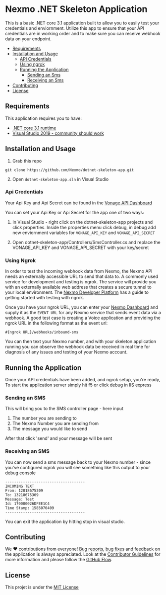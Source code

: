 ﻿# Nexmo .NET Skeleton Application

This is a basic .NET core 3.1 application built to allow you to easily test your credentials and enviornment. Utilize this app to ensure that your API credentials are in working order and to make sure you can receive webhook data on your endpoint.

* [Requirements](#requirements)
* [Installation and Usage](#installation-and-usage)
  * [API Credentials](#api-credentials)
  * [Using ngrok](#using-ngrok)
  * [Running the Application](#running-the-application)
	* [Sending an Sms](#sending-an-sms)
	* [Receiving an Sms](#receiving-an-sms)
* [Contributing](#contributing)
* [License](#license)


## Requirements

This application requires you to have:

* [.NET core 3.1 runtime](https://dotnet.microsoft.com/download/dotnet-core/3.1)
* [Visual Studio 2019 - community should work](https://visualstudio.microsoft.com/downloads/)

## Installation and Usage

1. Grab this repo

```text
git clone https://github.com/Nexmo/dotnet-skeleton-app.git
```

2. Open `dotnet-skeleton-app.sln` in Visual Studio

### Api Credentials

Your Api Key and Api Secret can be found in the [Vonage API Dashboard](https://dashboard.nexmo.com/)

You can set your Api Key or Api Secret for the app one of two ways:

1. In Visual Studio - right click on the dotnet-skeleton-app projects and click properties. Inside the properties menu click debug, in debug add new enviornment variables for `VONAGE_API_KEY` and `VONAGE_API_SECRET`

2. Open dotnet-skeleton-app/Controllers/SmsController.cs and replace the VONAGE_API_KEY and VONAGE_API_SECRET with your key/secret

### Using Ngrok

In order to test the incoming webhook data from Nexmo, the Nexmo API needs an externally accessible URL to send that data to. A commonly used service for development and testing is ngrok. The service will provide you with an externally available web address that creates a secure tunnel to your local environment. The [Nexmo Developer Platform](https://developer.nexmo.com/concepts/guides/testing-with-ngrok) has a guide to getting started with testing with ngrok. 

Once you have your ngrok URL, you can enter your [Nexmo Dashboard](https://dashboard.nexmo.com) and supply it as the `EVENT URL` for any Nexmo service that sends event data via a webhook. A good test case is creating a Voice application and providing the ngrok URL in the following format as the event url: 

`#{ngrok URL}/webhooks/inbound-sms`

You can then text your Nexmo number, and with your skeleton application running you can observe the webhook data be received in real time for diagnosis of any issues and testing of your Nexmo account.

## Running the Application

Once your API credentials have been added, and ngrok setup, you're ready, To start the application server simply hit f5 or click debug in IIS express

### Sending an SMS
This will bring you to the SMS controller page - here input

1. The number you are sending to
2. The Nexmo Number you are sending from
3. The message you would like to send

After that click 'send' and your message will be sent

### Receiving an SMS

You can now send a sms message back to your Nexmo number - since you've configured ngrok you will see something like this output to your debug console

```text
------------------------------------
INCOMING TEXT
From: 12018675309
To: 13218675309
Message: Test
Id: 170000026DFEE1C4
Time Stamp: 1585070409
------------------------------------
```

You can exit the application by hitting stop in visual studio.

## Contributing

We ❤️ contributions from everyone! [Bug reports](https://github.com/Nexmo/dotnet-skeleton-app/issues), [bug fixes](https://github.com/Nexmo/dotnet-skeleton-app/pulls) and feedback on the application is always appreciated. Look at the [Contributor Guidelines](https://github.com/Nexmo/dotnet-skeleton-app/blob/master/CONTRIBUTING.md) for more information and please follow the [GitHub Flow](https://guides.github.com/introduction/flow/index.html).

## License

This projet is under the [MIT License](LICENSE.md)